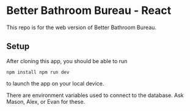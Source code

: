 # Better Bathroom Bureau - React

This repo is for the web version of Better Bathroom Bureau.

## Setup

After cloning this app, you should be able to run 

`
npm install
npm run dev
`

to launch the app on your local device.

There are environment variables used to connect to the database. Ask Mason, Alex, or Evan for these.